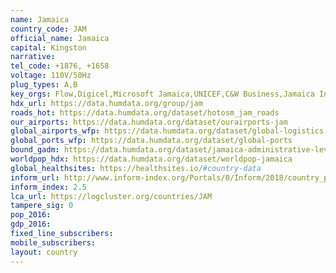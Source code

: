 ```yaml
---
name: Jamaica
country_code: JAM
official_name: Jamaica
capital: Kingston
narrative:
tel_code: +1876, +1658
voltage: 110V/50Hz
plug_types: A,B
key_orgs: Flow,Digicel,Microsoft Jamaica,UNICEF,C&W Business,Jamaica Internet Exchange Point,Office of Utilities Regulation
hdx_url: https://data.humdata.org/group/jam
roads_hot: https://data.humdata.org/dataset/hotosm_jam_roads
our_airports: https://data.humdata.org/dataset/ourairports-jam
global_airports_wfp: https://data.humdata.org/dataset/global-logistics
global_ports_wfp: https://data.humdata.org/dataset/global-ports
bound_gadm: https://data.humdata.org/dataset/jamaica-administrative-level-0-nation-and-1-parish-boundaries
worldpop_hdx: https://data.humdata.org/dataset/worldpop-jamaica
global_healthsites: https://healthsites.io/#country-data
inform_url: http://www.inform-index.org/Portals/0/Inform/2018/country_profiles/JAM.pdf
inform_index: 2.5
lca_url: https://logcluster.org/countries/JAM
tampere_sig: 0
pop_2016:
gdp_2016:
fixed_line_subscribers:
mobile_subscribers:
layout: country
---
```

